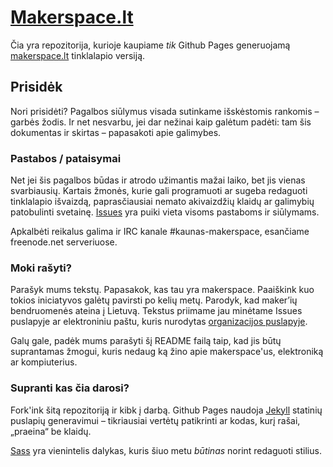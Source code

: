 # [Makerspace.lt](http://makerspace.lt/)

Čia yra repozitorija, kurioje kaupiame _tik_ Github Pages generuojamą
[makerspace.lt](http://makerspace.lt/) tinklalapio versiją.

## Prisidėk

Nori prisidėti? Pagalbos siūlymus visada sutinkame išskėstomis rankomis –
garbės žodis. Ir net nesvarbu, jei dar nežinai kaip galėtum padėti: tam šis
dokumentas ir skirtas – papasakoti apie galimybes.

### Pastabos / pataisymai

Net jei šis pagalbos būdas ir atrodo užimantis mažai laiko, bet jis vienas
svarbiausių. Kartais žmonės, kurie gali programuoti ar sugeba redaguoti
tinklalapio išvaizdą, paprasčiausiai nemato akivaizdžių klaidų ar galimybių
patobulinti svetainę.
[Issues](https://github.com/makerspacelt/makerspacelt.github.io/issues)
yra puiki vieta visoms pastaboms ir siūlymams.

Apkalbėti reikalus galima ir IRC kanale #kaunas-makerspace, esančiame
freenode.net serveriuose.

### Moki rašyti?

Parašyk mums tekstų. Papasakok, kas tau yra makerspace. Paaiškink kuo tokios
iniciatyvos galėtų pavirsti po kelių metų. Parodyk, kad maker’ių bendruomenės
ateina į Lietuvą. Tekstus priimame jau minėtame Issues puslapyje ar
elektroniniu paštu,
kuris nurodytas [organizacijos puslapyje](https://github.com/makerspacelt).

Galų gale, padėk mums parašyti šį README failą taip, kad jis būtų suprantamas
žmogui, kuris nedaug ką žino apie makerspace'us, elektroniką ar kompiuterius.

### Supranti kas čia darosi?

Fork'ink šitą repozitoriją ir kibk į darbą. Github Pages naudoja
[Jekyll](http://jekyllrb.com/) statinių puslapių generavimui – tikriausiai
vertėtų patikrinti ar kodas, kurį rašai, „praeina“ be klaidų.

[Sass](http://sass-lang.com/) yra vienintelis dalykas, kuris šiuo metu
_būtinas_ norint redaguoti stilius.